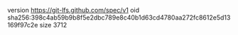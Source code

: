version https://git-lfs.github.com/spec/v1
oid sha256:398c4ab59b9b8f5e2dbc789e8c40b1d63cd4780aa272fc8612e5d13169f97c2e
size 3712
